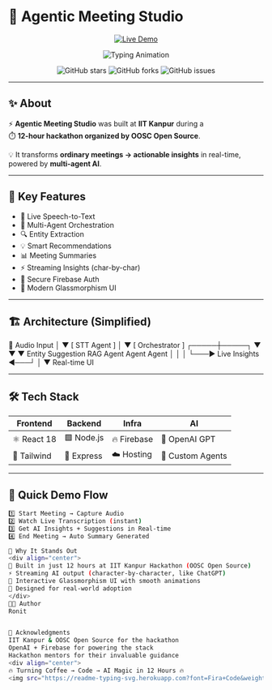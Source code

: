 # 🤖 Agentic Meeting Studio

<div align="center">

[![Live Demo](https://img.shields.io/badge/🚀%20Live%20Demo-Visit%20Now-brightgreen?style=for-the-badge&logo=vercel&logoColor=white)](https://agentic-meeting-studio.web.app/)

<p align="center">
  <img src="https://readme-typing-svg.herokuapp.com?font=Fira+Code&weight=600&size=26&pause=1000&color=00C4FF&center=true&vCenter=true&width=800&lines=AI-Powered+Meeting+Intelligence;Built+in+12+Hours+at+IIT+Kanpur+🚀;Real-time+Transcription+%2B+Insights;Multi-Agent+Architecture+Working+Live" alt="Typing Animation" />
</p>

![GitHub stars](https://img.shields.io/github/stars/Ronit-bby/agentic-meeting-studio?style=for-the-badge&color=yellow) 
![GitHub forks](https://img.shields.io/github/forks/Ronit-bby/agentic-meeting-studio?style=for-the-badge&color=orange) 
![GitHub issues](https://img.shields.io/github/issues/Ronit-bby/agentic-meeting-studio?style=for-the-badge&color=red)  

</div>

---

## ✨ About

⚡ **Agentic Meeting Studio** was built at **IIT Kanpur** during a  
⏱️ **12-hour hackathon organized by OOSC Open Source**.  

💡 It transforms **ordinary meetings → actionable insights** in real-time, powered by **multi-agent AI**.

---

## 🚀 Key Features

- 🎤 Live Speech-to-Text  
- 🤖 Multi-Agent Orchestration  
- 🔍 Entity Extraction  
- 💡 Smart Recommendations  
- 📊 Meeting Summaries  
- ⚡ Streaming Insights (char-by-char)  
- 🔐 Secure Firebase Auth  
- 🎨 Modern Glassmorphism UI  

---

## 🏗️ Architecture (Simplified)


🎤 Audio Input
│
▼
[ STT Agent ]
│
▼
[ Orchestrator ]
┌─────┼─────┐
▼ ▼ ▼
Entity Suggestion RAG
Agent Agent Agent
│ │ │
└───► Live Insights ◄───┘
│
▼
Real-time UI



---

## 🛠️ Tech Stack

| Frontend | Backend | Infra | AI |
|----------|---------|-------|----|
| ⚛️ React 18 | 🟩 Node.js | 🔥 Firebase | 🤯 OpenAI GPT |
| 🎨 Tailwind | 🚀 Express | ☁️ Hosting | 🧠 Custom Agents |

---

## 🎯 Quick Demo Flow

```bash
1️⃣ Start Meeting → Capture Audio  
2️⃣ Watch Live Transcription (instant)  
3️⃣ Get AI Insights + Suggestions in Real-time  
4️⃣ End Meeting → Auto Summary Generated  

🌟 Why It Stands Out
<div align="center">
💎 Built in just 12 hours at IIT Kanpur Hackathon (OOSC Open Source)
⚡ Streaming AI output (character-by-character, like ChatGPT)
🎨 Interactive Glassmorphism UI with smooth animations
🤝 Designed for real-world adoption
</div>
👨‍💻 Author
Ronit


🙏 Acknowledgments
IIT Kanpur & OOSC Open Source for the hackathon
OpenAI + Firebase for powering the stack
Hackathon mentors for their invaluable guidance
<div align="center">
🔥 Turning Coffee → Code → AI Magic in 12 Hours 🔥
<img src="https://readme-typing-svg.herokuapp.com?font=Fira+Code&weight=600&size=22&pause=1000&color=FF5733&center=true&vCenter=true&width=600&lines=Hackathon+Built;Mentor+Impressing;Prize+Winning+💯" alt="Typing SVG" /> </div> ```
